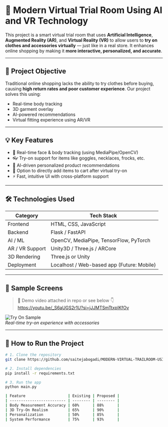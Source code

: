 # 👗 Modern Virtual Trial Room Using AI and VR Technology

This project is a smart virtual trial room that uses **Artificial Intelligence**, **Augmented Reality (AR)**, and **Virtual Reality (VR)** to allow users to **try on clothes and accessories virtually** — just like in a real store. It enhances online shopping by making it **more interactive, personalized, and accurate**.

---

## 📌 Project Objective

Traditional online shopping lacks the ability to try clothes before buying, causing **high return rates and poor customer experience**. Our project solves this using:

- Real-time body tracking
- 3D garment overlay
- AI-powered recommendations
- Virtual fitting experience using AR/VR

---

## 💡 Key Features

- 👤 Real-time face & body tracking (using MediaPipe/OpenCV)
- 👓 Try-on support for items like goggles, necklaces, frocks, etc.
- 🎯 AI-driven personalized product recommendations
- 🛒 Option to directly add items to cart after virtual try-on
- ⚡ Fast, intuitive UI with cross-platform support

---

## 🛠️ Technologies Used

| Category         | Tech Stack                                |
|------------------|--------------------------------------------|
| Frontend         | HTML, CSS, JavaScript                      |
| Backend          | Flask / FastAPI                            |
| AI / ML          | OpenCV, MediaPipe, TensorFlow, PyTorch     |
| AR / VR Support  | Unity3D / Three.js / ARCore                |
| 3D Rendering     | Three.js or Unity                          |
| Deployment       | Localhost / Web-based app (Future: Mobile) |

---

## 📸 Sample Screens

> 🎥 Demo video attached in repo or see below 👇  
> https://youtu.be/_S6aUGS2r1U?si=jJJMTSmTtxpIKfOv

![Try On Sample](assets/sample_tryon.png)  
*Real-time try-on experience with accessories*

---

## 🚀 How to Run the Project

```bash
# 1. Clone the repository
git clone https://github.com/saitejabogadi/MODERN-VIRTUAL-TRAILROOM-USING-AI-VR-TECHNOLOGY.git

# 2. Install dependencies
pip install -r requirements.txt

# 3. Run the app
python main.py

| Feature                   | Existing | Proposed |
| ------------------------- | -------- | -------- |
| Body Measurement Accuracy | 60%      | 88%      |
| 3D Try-On Realism         | 65%      | 90%      |
| Personalization           | 50%      | 85%      |
| System Performance        | 75%      | 93%      |

